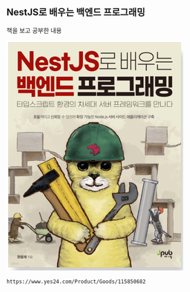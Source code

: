 ## NestJS로 배우는 백엔드 프로그래밍
책을 보고 공부한 내용

![alt text](image.png)

```
https://www.yes24.com/Product/Goods/115850682
```
